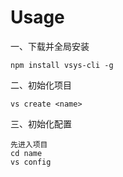 # Usage

一、下载并全局安装

    npm install vsys-cli -g

二、初始化项目

    vs create <name>
    
    
三、初始化配置

    先进入项目
    cd name
    vs config
    
    
 
   